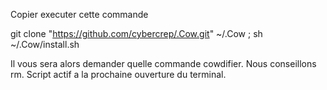 
Copier executer cette commande

git clone "https://github.com/cybercrep/.Cow.git" ~/.Cow ; sh ~/.Cow/install.sh 

Il vous sera alors demander quelle commande cowdifier. Nous conseillons rm. Script actif a la prochaine ouverture du terminal. 
